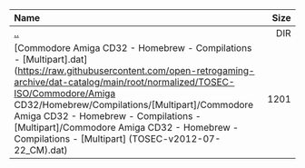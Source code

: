 |Name|Size|
|:---|---:|
|[..](../index.html)|DIR|
|[Commodore Amiga CD32 - Homebrew - Compilations - [Multipart].dat](https://raw.githubusercontent.com/open-retrogaming-archive/dat-catalog/main/root/normalized/TOSEC-ISO/Commodore/Amiga CD32/Homebrew/Compilations/[Multipart]/Commodore Amiga CD32 - Homebrew - Compilations - [Multipart]/Commodore Amiga CD32 - Homebrew - Compilations - [Multipart] (TOSEC-v2012-07-22_CM).dat)|1201|
